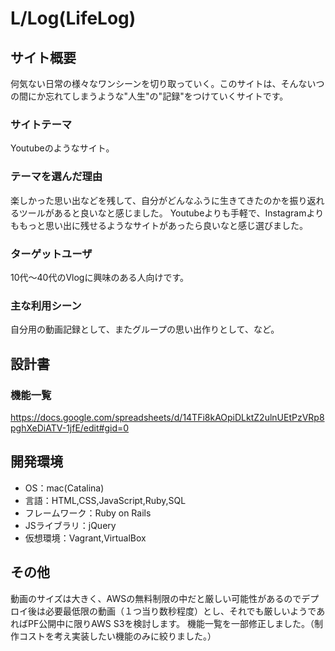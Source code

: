 # L/Log(LifeLog)

## サイト概要
何気ない日常の様々なワンシーンを切り取っていく。このサイトは、そんないつの間にか忘れてしまうような"人生"の"記録"をつけていくサイトです。

### サイトテーマ
Youtubeのようなサイト。

### テーマを選んだ理由
楽しかった思い出などを残して、自分がどんなふうに生きてきたのかを振り返れるツールがあると良いなと感じました。
Youtubeよりも手軽で、Instagramよりももっと思い出に残せるようなサイトがあったら良いなと感じ選びました。

### ターゲットユーザ
10代〜40代のVlogに興味のある人向けです。

### 主な利用シーン
自分用の動画記録として、またグループの思い出作りとして、など。

## 設計書


### 機能一覧
https://docs.google.com/spreadsheets/d/14TFi8kAOpiDLktZ2ulnUEtPzVRp8pghXeDiATV-1jfE/edit#gid=0

## 開発環境
- OS：mac(Catalina)
- 言語：HTML,CSS,JavaScript,Ruby,SQL
- フレームワーク：Ruby on Rails
- JSライブラリ：jQuery
- 仮想環境：Vagrant,VirtualBox

## その他
動画のサイズは大きく、AWSの無料制限の中だと厳しい可能性があるのでデプロイ後は必要最低限の動画（１つ当り数秒程度）とし、それでも厳しいようであればPF公開中に限りAWS S3を検討します。
機能一覧を一部修正しました。（制作コストを考え実装したい機能のみに絞りました。）
